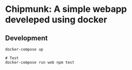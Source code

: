 # Chipmunk: A simple webapp develeped using docker

## Development

```
docker-compose up

# Test
docker-compose run web npm test
```

